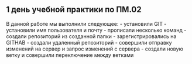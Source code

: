 <h2>1 день учебной практики по ПМ.02</h2>
В данной работе мы выполнили следующее:
- установили GIT 
- установили имя пользователя и почту 
- прописали несколько команд 
- создали репозиторий из созданной папки 
- зарегистрировались на GITHAB 
- создали удаленный репозиторий 
- совершили отправку изменений на сервер и запрос изменений с сервера 
- создали новую ветку и совершили переключение между ветками 



